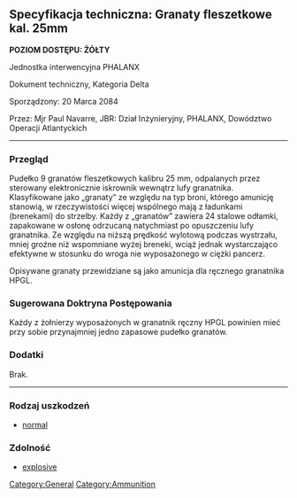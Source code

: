 ## Specyfikacja techniczna: Granaty fleszetkowe kal. 25mm

**POZIOM DOSTĘPU: ŻÓŁTY**

Jednostka interwencyjna PHALANX

Dokument techniczny, Kategoria Delta

Sporządzony: 20 Marca 2084

Przez: Mjr Paul Navarre, JBR: Dział Inżynieryjny, PHALANX, Dowództwo
Operacji Atlantyckich

------------------------------------------------------------------------

### Przegląd

Pudełko 9 granatów fleszetkowych kalibru 25 mm, odpalanych przez
sterowany elektronicznie iskrownik wewnątrz lufy granatnika.
Klasyfikowane jako „granaty” ze względu na typ broni, którego amunicję
stanowią, w rzeczywistości więcej wspólnego mają z ładunkami (brenekami)
do strzelby. Każdy z „granatów” zawiera 24 stalowe odłamki, zapakowane w
osłonę odrzucaną natychmiast po opuszczeniu lufy granatnika. Ze względu
na niższą prędkość wylotową podczas wystrzału, mniej groźne niż
wspomniane wyżej breneki, wciąż jednak wystarczająco efektywne w
stosunku do wroga nie wyposażonego w ciężki pancerz.

Opisywane granaty przewidziane są jako amunicja dla ręcznego granatnika
HPGL.

### Sugerowana Doktryna Postępowania

Każdy z żołnierzy wyposażonych w granatnik ręczny HPGL powinien mieć
przy sobie przynajmniej jedno zapasowe pudełko granatów.

### Dodatki

Brak.

------------------------------------------------------------------------

### Rodzaj uszkodzeń

- [normal](Damage/normal "wikilink")

### Zdolność

- [explosive](Skills/explosive "wikilink")

[Category:General](Category:General "wikilink")
[Category:Ammunition](Category:Ammunition "wikilink")